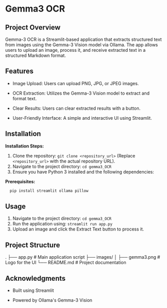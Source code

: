 # Gemma3 OCR

## Project Overview

Gemma-3 OCR is a Streamlit-based application that extracts structured text from images using the Gemma-3 Vision model via Ollama. The app allows users to upload an image, process it, and receive extracted text in a structured Markdown format.

## Features

* Image Upload: Users can upload PNG, JPG, or JPEG images.

* OCR Extraction: Utilizes the Gemma-3 Vision model to extract and format text.

* Clear Results: Users can clear extracted results with a button.

* User-Friendly Interface: A simple and interactive UI using Streamlit.

## Installation

**Installation Steps:**

1. Clone the repository: `git clone <repository_url>` (Replace `<repository_url>` with the actual repository URL).
2. Navigate to the project directory: `cd gemma3_OCR`
3. Ensure you have Python 3 installed and the following dependencies:


**Prerequisites:**
```bash
  pip install streamlit ollama pillow
```


## Usage

1.  Navigate to the project directory: `cd gemma3_OCR`
2.  Run the application using: `streamlit run app.py`
3.  Upload an image and click the Extract Text button to process it.



## Project Structure
.
├── app.py              # Main application script
├── images/
│   ├── gemma3.png      # Logo for the UI
└── README.md           # Project documentation

## Acknowledgments

* Built using Streamlit

* Powered by Ollama's Gemma-3 Vision
